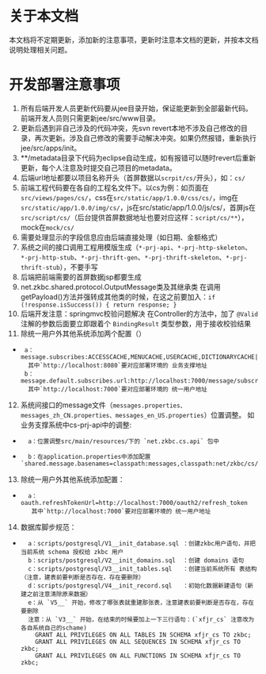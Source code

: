 # 关于本文档
本文档将不定期更新，添加新的注意事项，更新时注意本文档的更新，并按本文档说明处理相关问题。

# 开发部署注意事项

1. 所有后端开发人员更新代码要从jee目录开始，保证能更新到全部最新代码。前端开发人员则只需更新jee/src/www目录。
2. 更新后遇到非自己涉及的代码冲突，先svn revert本地不涉及自己修改的目录，再次更新。涉及自己修改的需要手动解决冲突。如果仍然报错，重新执行jee/src/apps/init。
3. **/metadata目录下代码为eclipse自动生成，如有报错可以随时revert后重新更新，每个人注意及时提交自己项目的metadata。
4. 后端url地址都要以项目名称开头（首屏数据以`scrpit/cs/`开头），如：`cs/`
5. 前端工程代码要在各自的工程名文件下。以cs为例：如页面在 `src/views/pages/cs/`，css在`src/static/app/1.0.0/css/cs/`，img在`src/static/app/1.0.0/img/cs/`，js在src/static/app/1.0.0/js/cs/，首屏js在`src/script/cs/`（后台提供首屏数据地址也要对应这样：`script/cs/**`），mock在`mock/cs/`
6. 需要处理显示的字段信息应由后端直接处理（如日期、金额格式）
7. 系统之间的接口调用工程用模版生成（`*-prj-api`、`*-prj-http-skeleton`、`*-prj-http-stub`、`*-prj-thrift-gen`、`*-prj-thrift-skeleton`、`*-prj-thrift-stub`），不要手写
8. 后端把前端需要的首屏数据jsp都要生成
9. net.zkbc.shared.protocol.OutputMessage类及其继承类 在调用getPayload()方法并强转成其他类的时候，在这之前要加入：`if (!response.isSuccess()) { return response; }`
10. 后端开发注意：springmvc校验问题解决 在Controller的方法中，加了 `@Valid` 注解的参数后面要立即跟着个 `BindingResult` 类型参数，用于接收校验结果
11. 除统一用户外其他系统添加两个配置（）
-      a：message.subscribes:ACCESSCACHE,MENUCACHE,USERCACHE,DICTIONARYCACHE|http://localhost:8080/message/subscribe
        其中`http://localhost:8080`要对应部署环境的 业务支撑地址
       b：message.default.subscribes.url:http://localhost:7000/message/subscribe
        其中`http://localhost:7000`要对应部署环境的 统一用户地址

12. 系统间接口的message文件（`messages.properties、messages_zh_CN.properties、messages_en_US.properties`）位置调整。 如业务支撑系统中cs-prj-api中的调整:
-       a：位置调整src/main/resources/下的 `net.zkbc.cs.api` 包中
-       b：在application.properties中添加配置 `shared.message.basenames=classpath:messages,classpath:net/zkbc/cs/api/messages`

13. 除统一用户外其他系统添加配置：
-       a：oauth.refreshTokenUrl=http://localhost:7000/oauth2/refresh_token
         其中`http://localhost:7000`要对应部署环境的 统一用户地址

14. 数据库脚步规范：
-       a：scripts/postgresql/V1__init_database.sql ：创建zkbc用户语句，并把当前系统 schema 授权给 zkbc 用户
        b：scripts/postgresql/V2__init_domains.sql  ：创建 domains 语句
        c：scripts/postgresql/V3__init_tables.sql   ：创建当前系统所有 表结构（注意，建表前要判断是否存在，存在要删除）
        d：scripts/postgresql/V4__init_record.sql   ：初始化数据新建语句（新建之前注意清除原来数据）
        e：从 `V5__` 开始，修改了哪张表就重建那张表，注意建表前要判断是否存在，存在要删除
        注意：从 `V3__` 开始，在结束的时候要加上一下三行语句：(`xfjr_cs` 注意改为各自系统自己的schame)
          GRANT ALL PRIVILEGES ON ALL TABLES IN SCHEMA xfjr_cs TO zkbc;
          GRANT ALL PRIVILEGES ON ALL SEQUENCES IN SCHEMA xfjr_cs TO zkbc;
          GRANT ALL PRIVILEGES ON ALL FUNCTIONS IN SCHEMA xfjr_cs TO zkbc;
